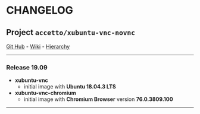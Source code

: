 # CHANGELOG

## Project `accetto/xubuntu-vnc-novnc`

[Git Hub][this-github] - [Wiki][this-wiki] - [Hierarchy][this-wiki-image-hierarchy]

***

### Release 19.09

- **xubuntu-vnc**
  - initial image with **Ubuntu 18.04.3 LTS**
- **xubuntu-vnc-chromium**
  - initial image with **Chromium Browser** version **76.0.3809.100**

***

[this-github]: https://github.com/accetto/xubuntu-vnc-novnc/
[this-wiki]: https://github.com/accetto/xubuntu-vnc-novnc/wiki
[this-wiki-image-hierarchy]: https://github.com/accetto/xubuntu-vnc-novnc/wiki/Image-hierarchy
